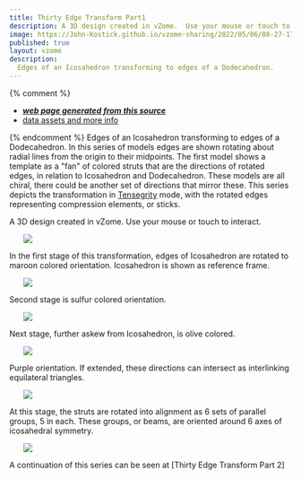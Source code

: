 ```yaml
---
title: Thirty Edge Transform Part1
description: A 3D design created in vZome.  Use your mouse or touch to interact.
image: https://John-Kostick.github.io/vzome-sharing/2022/05/06/08-27-17-Thirty-Edge-Transform/Thirty-Edge-Transform.png
published: true
layout: vzome
description:
  Edges of an Icosahedron transforming to edges of a Dodecahedron.
---
```


{% comment %}
 - [***web page generated from this source***](<https://John-Kostick.github.io/vzome-sharing/2022/05/06/Thirty-Edge-Transform-08-27-17.html>)
 - [data assets and more info](<https://github.com/John-Kostick/vzome-sharing/tree/main/2022/05/06/08-27-17-Thirty-Edge-Transform/>)
 
{% endcomment %}
  Edges of an Icosahedron transforming to edges of a Dodecahedron. In this series of models edges are shown rotating about radial lines from the origin to their midpoints. The first model shows a template as a "fan" of colored struts that are the directions of rotated edges, in relation to Icosahedron and Dodecahedron. These models are all chiral, there could be another set of directions that mirror these.  This series depicts the transformation in [Tensegrity](https://en.wikipedia.org/wiki/Tensegrity) mode, with the rotated edges representing compression elements, or sticks. 

A 3D design created in vZome.  Use your mouse or touch to interact.

<vzome-viewer style="width: 87%; height: 60vh; margin: 5%"
       src="https://John-Kostick.github.io/vzome-sharing/2022/05/06/08-27-17-Thirty-Edge-Transform/Thirty-Edge-Transform.vZome" >
  <img src="https://John-Kostick.github.io/vzome-sharing/2022/05/06/08-27-17-Thirty-Edge-Transform/Thirty-Edge-Transform.png" />
</vzome-viewer>

In the first stage of this transformation, edges of Icosahedron are rotated to maroon colored orientation.  Icosahedron is shown as reference frame.  

<vzome-viewer style="width: 87%; height: 60vh; margin: 5%"
      src="https://John-Kostick.github.io/vzome-sharing/2022/05/06/08-30-03-Maroon-1/Maroon-1.vZome" >
 <img src="https://John-Kostick.github.io/vzome-sharing/2022/05/06/08-30-03-Maroon-1/Maroon-1.png" />
</vzome-viewer>

Second stage is sulfur colored orientation.

<vzome-viewer style="width: 87%; height: 60vh; margin: 5%"
      src="https://John-Kostick.github.io/vzome-sharing/2022/05/06/08-30-44-Sulfur-2/Sulfur-2.vZome" >
 <img src="https://John-Kostick.github.io/vzome-sharing/2022/05/06/08-30-44-Sulfur-2/Sulfur-2.png" />
</vzome-viewer>

Next stage, further askew from Icosahedron, is olive colored.

<vzome-viewer style="width: 87%; height: 60vh; margin: 5%"
      src="https://John-Kostick.github.io/vzome-sharing/2022/05/06/08-31-56-Olive-3/Olive-3.vZome" >
 <img src="https://John-Kostick.github.io/vzome-sharing/2022/05/06/08-31-56-Olive-3/Olive-3.png" />
</vzome-viewer>

Purple orientation.  If extended, these directions can intersect as interlinking equilateral triangles.  

<vzome-viewer style="width: 87%; height: 60vh; margin: 5%"
      src="https://John-Kostick.github.io/vzome-sharing/2022/05/06/08-32-45-Purple-4/Purple-4.vZome" >
 <img src="https://John-Kostick.github.io/vzome-sharing/2022/05/06/08-32-45-Purple-4/Purple-4.png" />
</vzome-viewer>

At this stage, the struts are rotated into alignment as 6 sets of parallel groups, 5 in each.  These groups, or beams, are oriented around 6 axes of icosahedral symmetry. 

<vzome-viewer style="width: 87%; height: 60vh; margin: 5%"
      src="https://John-Kostick.github.io/vzome-sharing/2022/05/06/08-33-56-Red-5/Red-5.vZome" >
 <img src="https://John-Kostick.github.io/vzome-sharing/2022/05/06/08-33-56-Red-5/Red-5.png" />
</vzome-viewer>

A continuation of this series can be seen at [Thirty Edge Transform Part 2]
